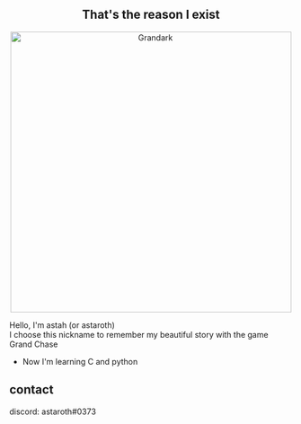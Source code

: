 <h2 align="center">That's the reason I exist</h2>

<p align="center">
  <img src="https://i.imgur.com/5HXDsn9.gif" width="500" alt="Grandark" href="https://www.artstation.com/artwork/dOBdmX" title="Grandark">
</p>

Hello, I'm astah (or astaroth)  
I choose this nickname to remember my beautiful story with the game Grand Chase  

- Now I'm learning C and python

## contact

discord: astaroth#0373
